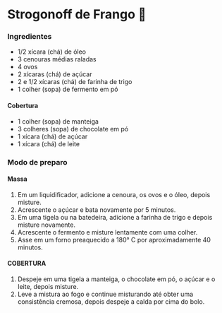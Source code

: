 # Strogonoff de Frango :cake:

### Ingredientes
* 1/2 xícara (chá) de óleo
* 3 cenouras médias raladas
* 4 ovos
* 2 xícaras (chá) de açúcar
* 2 e 1/2 xícaras (chá) de farinha de trigo
* 1 colher (sopa) de fermento em pó
#### Cobertura
* 1 colher (sopa) de manteiga
* 3 colheres (sopa) de chocolate em pó
* 1 xícara (chá) de açúcar
* 1 xícara (chá) de leite

### Modo de preparo
#### Massa
1. Em um liquidificador, adicione a cenoura, os ovos e o óleo, depois misture.
2. Acrescente o açúcar e bata novamente por 5 minutos.
3. Em uma tigela ou na batedeira, adicione a farinha de trigo e depois misture novamente.
4. Acrescente o fermento e misture lentamente com uma colher.
5. Asse em um forno preaquecido a 180° C por aproximadamente 40 minutos.
#### COBERTURA
1. Despeje em uma tigela a manteiga, o chocolate em pó, o açúcar e o leite, depois misture.
2. Leve a mistura ao fogo e continue misturando até obter uma consistência cremosa, depois despeje a calda por cima do bolo.